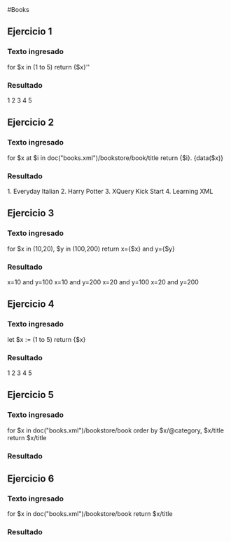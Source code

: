 <div align = “justify">
#Books

## Ejercicio 1

### Texto ingresado
for $x in (1 to 5)
return <test>{$x}'</test>'

### Resultado
<test>1</test>
<test>2</test>
<test>3</test>
<test>4</test>
<test>5</test>

## Ejercicio 2

### Texto ingresado
for $x at $i in doc("books.xml")/bookstore/book/title
return <book>{$i}. {data($x)}</book>

### Resultado
<book>1. Everyday Italian</book>
<book>2. Harry Potter</book>
<book>3. XQuery Kick Start</book>
<book>4. Learning XML</book>

## Ejercicio 3

### Texto ingresado
for $x in (10,20), $y in (100,200)
return <test>x={$x} and y={$y}</test>

### Resultado
<test>x=10 and y=100</test>
<test>x=10 and y=200</test>
<test>x=20 and y=100</test>
<test>x=20 and y=200</test>

## Ejercicio 4

### Texto ingresado
let $x := (1 to 5)
return <test>{$x}</test>

### Resultado
<test>1 2 3 4 5</test>

## Ejercicio 5

### Texto ingresado
for $x in doc("books.xml")/bookstore/book
order by $x/@category, $x/title
return $x/title

### Resultado
<title lang="en">Harry Potter</title>
<title lang="en">Everyday Italian</title>
<title lang="en">Learning XML</title>
<title lang="en">XQuery Kick Start</title>

## Ejercicio 6

### Texto ingresado
for $x in doc("books.xml")/bookstore/book
return $x/title

### Resultado
<title lang="en">Everyday Italian</title>
<title lang="en">Harry Potter</title>
<title lang="en">XQuery Kick Start</title>
<title lang="en">Learning XML</title>


</div>
